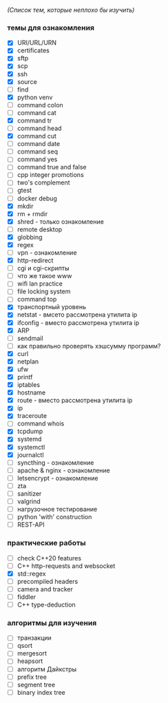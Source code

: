 *(Список тем, которые неплохо бы изучить)*

### темы для ознакомления

- [x] URI/URL/URN
- [x] certificates
- [x] sftp
- [x] scp
- [x] ssh
- [x] source
- [ ] find
- [x] python venv
- [ ] command colon
- [ ] command cat
- [x] command tr
- [ ] command head
- [x] command cut
- [ ] command date
- [ ] command seq
- [ ] command yes
- [ ] command true and false
- [ ] cpp integer promotions
- [ ] two's complement
- [ ] gtest
- [ ] docker debug
- [x] mkdir
- [x] rm + rmdir
- [x] shred - только ознакомление
- [ ] remote desktop
- [x] globbing
- [x] regex
- [ ] vpn - ознакомление
- [x] http-redirect
- [ ] cgi и cgi-скрипты
- [ ] что же такое www
- [ ] wifi lan practice
- [ ] file locking system
- [ ] command top
- [x] транспортный уровень
- [x] netstat - вмсето рассмотрена утилита ip
- [x] ifconfig - вместо рассмотрена утилита ip
- [x] ARP
- [ ] sendmail
- [ ] как правильно проверять хэшсумму программ?
- [x] curl
- [x] netplan
- [x] ufw
- [x] printf
- [x] iptables
- [x] hostname
- [x] route - вместо рассмотрена утилита ip
- [x] ip
- [x] traceroute
- [ ] command whois
- [x] tcpdump
- [x] systemd
- [x] systemctl
- [x] journalctl
- [ ] syncthing - ознакомление
- [ ] apache & nginx - ознакомление
- [ ] letsencrypt - ознакомление
- [ ] zta
- [ ] sanitizer
- [ ] valgrind
- [ ] нагрузочное тестирование
- [ ] python 'with' construction
- [ ] REST-API

### практические работы
- [ ] check C++20 features
- [ ] C++ http-requests and websocket
- [x] std::regex
- [ ] precompiled headers
- [ ] camera and tracker
- [ ] fiddler
- [ ] C++ type-deduction

### алгоритмы для изучения
- [ ] транзакции
- [ ] qsort
- [ ] mergesort
- [ ] heapsort
- [ ] алгоритм Дайкстры
- [ ] prefix tree
- [ ] segment tree
- [ ] binary index tree